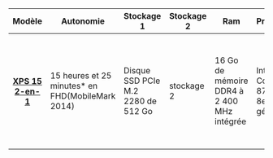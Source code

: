 <table>
  <thead>
    <tr>
      <th>Modèle</th>
      <th>Autonomie</th>
      <th>Stockage 1</th>
      <th>Stockage 2</th>
      <th>Ram</th>
      <th>Processeur</th>
      <th>Ecran</th>
      <th>Prix</th>
      <th>OS</th>
      <th>Carte graphique</th>
      <th>Port écran</th>
      <th>Thunderbolt</th>
      <th>Coupons</th>
    </tr>
  </thead>
  <tbody>
    <tr>
      <th>
        <a href="https://www.dell.com/fr-fr/shop/laptops/nouveau-syst%C3%A8me-2-en-1-15/spd/xps-15-9575-2-in-1-laptop">XPS 15 2-en-1</a>
      </th>
      <td>15 heures et 25 minutes* en FHD(MobileMark 2014)</td>
      <td>Disque SSD PCIe M.2 2280 de 512 Go</td>
      <td>stockage 2</td>
      <td>16 Go de mémoire DDR4 à 2 400 MHz intégrée</td>
      <td>Intel® Core™ i7-8705G de 8e génération</td>
      <td>Écran 15,6" 4K Ultra HD (3 840 x 2 160) InfinityEdge antireflet tactile</td>
      <td>mini : 1799,11 € TTC sans livraison</td>
      <td>Windows 10 Famille 64 bits, anglais, néerlandais, français, allemand, italien</td>
      <td>Radeon™ RX Vega M GL avec 4 Go de mémoire HBM2</td>
      <td>DisplayPort</td>
      <td>2 ports Thunderbolt 3 avec technologie Power Delivery et DisplayPort (4 voies PCI Express de 3e génération) </td>
      <td>SAVE10 (10% fin 3 oct)</td>
    </tr>
  </tbody>
</table>
